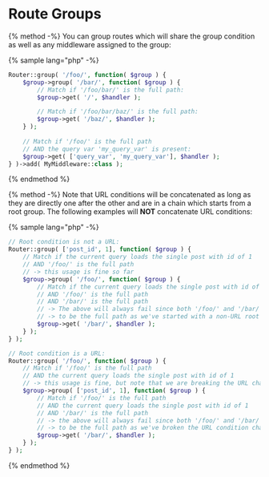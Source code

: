 # Route Groups

{% method -%}
You can group routes which will share the group condition as well as any middleware assigned to the group:

{% sample lang="php" -%}
```php
Router::group( '/foo/', function( $group ) {
    $group->group( '/bar/', function( $group ) {
        // Match if '/foo/bar/' is the full path:
        $group->get( '/', $handler );

        // Match if '/foo/bar/baz/' is the full path:
        $group->get( '/baz/', $handler );
    } );
    
    // Match if '/foo/' is the full path
    // AND the query var 'my_query_var' is present:
    $group->get( ['query_var', 'my_query_var'], $handler );
} )->add( MyMiddleware::class );
```
{% endmethod %}

{% method -%}
Note that URL conditions will be concatenated as long as they are directly one after the other and are in a chain which starts from a root group. The following examples will **NOT** concatenate URL conditions:

{% sample lang="php" -%}
```php
// Root condition is not a URL:
Router::group( ['post_id', 1], function( $group ) {
    // Match if the current query loads the single post with id of 1
    // AND '/foo/' is the full path
    // -> this usage is fine so far
    $group->group( '/foo/', function( $group ) {
        // Match if the current query loads the single post with id of 1
        // AND '/foo/' is the full path
        // AND '/bar/' is the full path
        // -> The above will always fail since both '/foo/' and '/bar/' are required
        // -> to be the full path as we've started with a non-URL root condition
        $group->get( '/bar/', $handler );
    } );
} );

// Root condition is a URL:
Router::group( '/foo/', function( $group ) {
    // Match if '/foo/' is the full path
    // AND the current query loads the single post with id of 1
    // -> this usage is fine, but note that we are breaking the URL chain
    $group->group( ['post_id', 1], function( $group ) {
        // Match if '/foo/' is the full path
        // AND the current query loads the single post with id of 1
        // AND '/bar/' is the full path
        // -> the above will always fail since both '/foo/' and '/bar/' are required
        // -> to be the full path as we've broken the URL condition chain
        $group->get( '/bar/', $handler );
    } );
} );
```
{% endmethod %}
